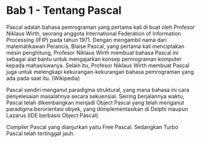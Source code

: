 # Bab 1 - Tentang Pascal

Pascal adalah bahasa pemrograman yang pertama kali di buat oleh Profesor Niklaus Wirth, seorang anggota International Federation of Information Processing (IFIP) pada tahun 1971. Dengan mengambil nama dari matematikawan Perancis, Blaise Pascal, yang pertama kali menciptakan mesin penghitung, Profesor Niklaus Wirth membuat bahasa Pascal ini sebagai alat bantu untuk mengajarkan konsep pemrograman komputer kepada mahasiswanya. Selain itu, Profesor Niklaus Wirth membuat Pascal juga untuk melengkapi kekurangan-kekurangan bahasa pemrograman yang ada pada saat itu. (Wikipedia)

Pascal sendiri menganut paradigma struktural, yang mana bahasa ini cara penyelesaian masalahnya secara sekuensial. Seiring berjalannya waktu, Pascal telah dikembangkan menjadi Object Pascal yang telah menganut paradigma berorientasi obyek, yang diimplementasikan di Delphi maupun Lazarus (IDE berbasis Object Pascal).

Compiler Pascal yang dianjurkan yaitu Free Pascal. Sedangkan Turbo Pascal telah tertinggal jauh.
